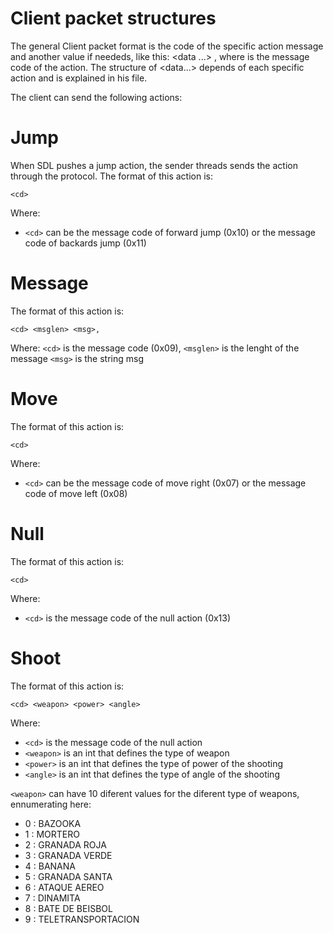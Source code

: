 # Client packet structures

The general Client packet format is the code of the specific action message and another value if neededs, like this:
 <cd> <data ...> , where <cd> is the message code of the action. The structure of <data...> depends of each specific
 action and is explained in his file.


The client can send the following actions:


# Jump
When SDL pushes a jump action, the sender threads sends the action through the protocol. The format of this action is:
 ```
 <cd>
 ```
 Where:

- `<cd>` can be the message code of forward jump (0x10) or the message code of backards jump (0x11)


 # Message
The format of this action is:
 ```
 <cd> <msglen> <msg>, 
 ```
 Where:
  `<cd>` is the message code (0x09), 
  `<msglen>` is the lenght of the message
  `<msg>` is the string msg

# Move 
The format of this action is:
 ```
 <cd>
 ```
 Where:

- `<cd>` can be the message code of move right (0x07) or the message code of move left (0x08)


# Null
The format of this action is:
 ```
 <cd>
 ```
 Where:

- `<cd>` is the message code of the null action (0x13)

# Shoot
The format of this action is:
 ```
 <cd> <weapon> <power> <angle>
 ```
 Where:

- `<cd>` is the message code of the null action
- `<weapon>` is an int that defines the type of weapon
- `<power>` is an int that defines the type of power of the shooting
- `<angle>` is an int that defines the type of angle of the shooting

`<weapon>` can have 10 diferent values for the diferent type of weapons, ennumerating here:
  - 0 : BAZOOKA
  - 1 : MORTERO
  - 2 : GRANADA ROJA
  - 3 : GRANADA VERDE
  - 4 : BANANA
  - 5 : GRANADA SANTA
  - 6 : ATAQUE AEREO
  - 7 : DINAMITA
  - 8 : BATE DE BEISBOL
  - 9 : TELETRANSPORTACION